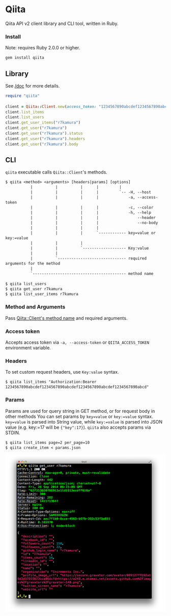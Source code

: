 # Qiita
Qiita API v2 client library and CLI tool, written in Ruby.

### Install
Note: requires Ruby 2.0.0 or higher.

```sh
gem install qiita
```

## Library
See [/doc](/doc) for more details.

```rb
require "qiita"

client = Qiita::Client.new(access_token: "1234567890abcdef1234567890abcdef1234567890abcdef1234567890abcd")
client.list_items
client.list_users
client.get_user_items("r7kamura")
client.get_user("r7kamura")
client.get_user("r7kamura").status
client.get_user("r7kamura").headers
client.get_user("r7kamura").body
```

## CLI
`qiita` executable calls `Qiita::Client`'s methods.

```
$ qiita <method> <arguments> [headers|params] [options]
           |          |          |      |         |
           |          |          |      |         `-- -H, --host
           |          |          |      |             -a, --access-token
           |          |          |      |             -c, --color
           |          |          |      |             -h, --help
           |          |          |      |                 --header
           |          |          |      |                 --no-body
           |          |          |      |
           |          |          |      `------------ key=value or key:=value
           |          |          |
           |          |          `------------------- Key:value
           |          |
           |          `------------------------------ required arguments for the method
           |
           `----------------------------------------- method name

$ qiita list_users
$ qiita get_user r7kamura
$ qiita list_user_items r7kamura
```

### Method and Arguments
Pass [Qiita::Client's method name](doc/client.md) and required arguments.

### Access token
Accepts access token via `-a, --access-token` or `QIITA_ACCESS_TOKEN` environment variable.

### Headers
To set custom request headers, use `Key:value` syntax.

```
$ qiita list_items "Authorization:Bearer 1234567890abcdef1234567890abcdef1234567890abcdef1234567890abcd"
```

### Params
Params are used for query string in GET method, or for request body in other methods
You can set params by `key=value` or `key:=value` syntax.
`key=value` is parsed into String value,
while `key:=value` is parsed into JSON value (e.g. key:=17 will be `{"key":17}`).
`qiita` also accepts params via STDIN.

```
$ qiita list_items page=2 per_page=10
$ qiita create_item < params.json
```

![](images/cli.png)
